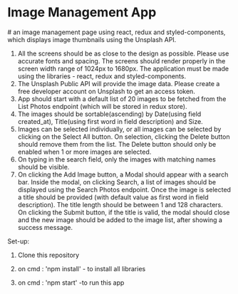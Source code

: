 <h1>Image Management App</h1>
# an image management page using react, redux and styled-components, which displays image thumbnails using the Unsplash API.

1. All the screens should be as close to the design as possible. Please use accurate fonts
and spacing. The screens should render properly in the screen width range of 1024px to
1680px. The application must be made using the libraries - react, redux and
styled-components.
2. The Unsplash Public API will provide the image data. Please create a free developer
account on Unsplash to get an access token.
3. App should start with a default list of 20 images to be fetched from the List Photos
endpoint (which will be stored in redux store).
4. The images should be sortable(ascending) by Date(using field created_at), Title(using
first word in field description) and Size.
5. Images can be selected individually, or all images can be selected by clicking on the
Select All button. On selection, clicking the Delete button should remove them from the
list. The Delete button should only be enabled when 1 or more images are selected.
6. On typing in the search field, only the images with matching names should be visible.
7. On clicking the Add Image button, a Modal should appear with a search bar. Inside the
modal, on clicking Search, a list of images should be displayed using the Search Photos
endpoint. Once the image is selected a title should be provided (with default value as first
word in field description). The title length should be between 1 and 128 characters. On
clicking the Submit button, if the title is valid, the modal should close and the new image
should be added to the image list, after showing a success message.

Set-up:

1. Clone this repository

2. on cmd : 'npm install'   - to install all libraries

3. on cmd : 'npm start'  -to run this app 
